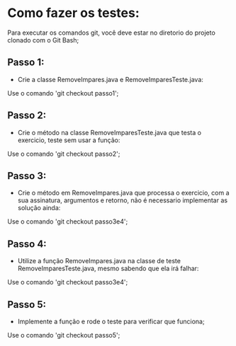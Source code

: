   
# Como fazer os testes:

Para executar os comandos git, você deve estar no diretorio do projeto clonado com o Git Bash;

## Passo 1:
- Crie a classe RemoveImpares.java e RemoveImparesTeste.java:

Use o comando 'git checkout passo1';

## Passo 2:
- Crie o método na classe RemoveImparesTeste.java que testa o exercicio, teste sem usar a função:

Use o comando 'git checkout passo2';

## Passo 3:
- Crie o método em RemoveImpares.java que processa o exercicio, com a sua assinatura, argumentos e retorno, não é necessario implementar as solução ainda:

Use o comando 'git checkout passo3e4';

## Passo 4:
- Utilize a função RemoveImpares.java na classe de teste RemoveImparesTeste.java, mesmo sabendo que ela irá falhar:

Use o comando 'git checkout passo3e4';

## Passo 5:
- Implemente a função e rode o teste para verificar que funciona;

Use o comando 'git checkout passo5';
